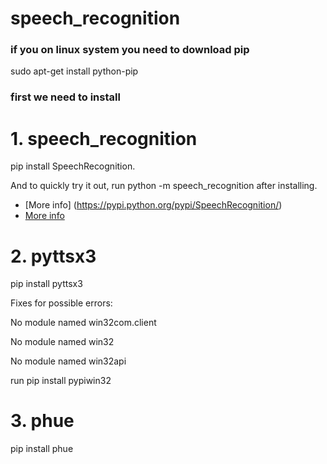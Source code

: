 # speech_recognition
### if you on linux system you need to download pip 
sudo apt-get install python-pip

### first we need to install 

# 1. speech_recognition
pip install SpeechRecognition.

And to quickly try it out, run python -m speech_recognition after installing.

- [More info] (https://pypi.python.org/pypi/SpeechRecognition/)
- [More info](https://github.com/xxg1413/MachineLearning)  
# 2. pyttsx3
pip install pyttsx3

Fixes for possible errors:

No module named win32com.client

No module named win32

No module named win32api

run pip install pypiwin32 


# 3. phue 
pip install phue
